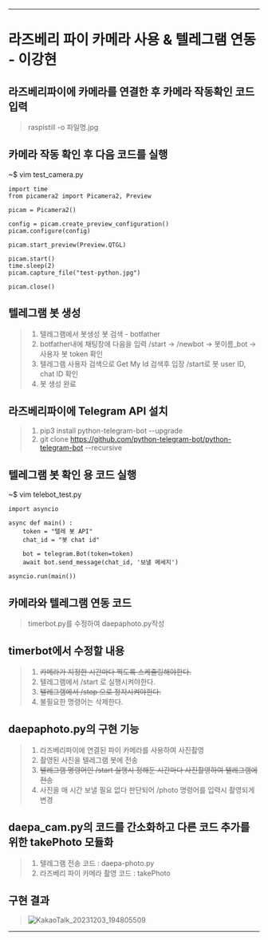 ----
# 라즈베리 파이 카메라 사용 & 텔레그램 연동 - 이강현
## 라즈베리파이에 카메라를 연결한 후 카메라 작동확인 코드 입력
>raspistill -o 파일명.jpg

## 카메라 작동 확인 후 다음 코드를 실행
~$ vim test_camera.py
~~~
import time
from picamera2 import Picamera2, Preview

picam = Picamera2()

config = picam.create_preview_configuration()
picam.configure(config)

picam.start_preview(Preview.QTGL)

picam.start()
time.sleep(2)
picam.capture_file("test-python.jpg")

picam.close()
~~~

## 텔레그램 봇 생성
> 1. 텔레그램에서 봇생성 봇 검색 - botfather
> 2. botfather내에 채팅창에 다음을 입력
> /start -> /newbot -> 봇이름_bot -> 사용자 봇 token 확인
> 3. 텔레그램 사용자 검색으로 Get My Id 검색후 입장
> /start로 봇 user ID, chat ID 확인
> 4. 봇 생성 완료

## 라즈베리파이에 Telegram API 설치
> 1. pip3 install python-telegram-bot --upgrade
> 2. git clone https://github.com/python-telegram-bot/python-telegram-bot --recursive

## 텔레그램 봇 확인 용 코드 실행
~$ vim telebot_test.py
~~~
import asyncio

async def main() : 
	token = "텔레 봇 API"
	chat_id = "봇 chat id"

	bot = telegram.Bot(token=token)
	await bot.send_message(chat_id, '보낼 메세지')

asyncio.run(main())
~~~

## 카메라와 텔레그램 연동 코드
>timerbot.py를 수정하여 daepaphoto.py작성

## timerbot에서 수정할 내용
> 1. ~~카메라가 지정한 시간마다 찍도록 스케줄링해야한다.~~
> 2. 텔레그램에서 /start 로 실행시켜야한다.
> 3. ~~텔레그램에서 /stop 으로 정지시켜야한다.~~
> 4. 불필요한 명령어는 삭제한다.

## daepaphoto.py의 구현 기능
> 1. 라즈베리파이에 연결된 파이 카메라를 사용하여 사진촬영
> 2. 촬영된 사진을 텔레그램 봇에 전송
> 3. ~~텔레그램 명령어인 /start 실행시 정해둔 시간마다 사진촬영하여 텔레그램에 전송~~
> 4. 사진을 매 시간 보낼 필요 없다 판단되어 /photo 명령어를 입력시 촬영되게 변경

## daepa_cam.py의 코드를 간소화하고 다른 코드 추가를 위한 takePhoto 모듈화
> 1. 텔레그램 전송 코드 : daepa-photo.py
> 2. 라즈베리 파이 카메라 촬영 코드 : takePhoto

## 구현 결과
> ![KakaoTalk_20231203_194805509](https://github.com/smart-daepa/raspberry-pi/assets/35716755/c00bf771-de1a-4ebc-81da-5e1b2fa73b6a)
 

----
